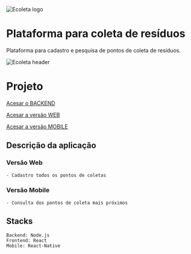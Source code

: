 ![Ecoleta logo](https://github.com/massaaki/next-level-week/blob/master/ecoleta-logo.png)

# Plataforma para coleta de resíduos
Plataforma para cadastro e pesquisa de pontos de coleta de resíduos.


![Ecoleta header](https://github.com/massaaki/next-level-week/blob/master/bg-ecoleta.png)

# Projeto
[Acesar o BACKEND](https://github.com/massaaki/next-level-week/tree/master/server)

[Acesar a versão WEB](https://github.com/massaaki/next-level-week/tree/master/web)

[Acesar a versão MOBILE](https://github.com/massaaki/next-level-week/tree/master/mobile)


## Descrição da aplicação
### Versão Web
```
- Cadastro todos os pontos de coletas
```

### Versão Mobile
```
- Consulta dos pontos de coleta mais próximos
```

## Stacks
```
Backend: Node.js
Frontend: React
Mobile: React-Native
```
